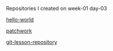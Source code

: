 Repositories I created on week-01 day-03

[hello-world](https://github.com/katawohl/hello-world)

[patchwork](https://github.com/katawohl/patchwork)

[git-lesson-repository](https://github.com/katawohl/patchwork)
